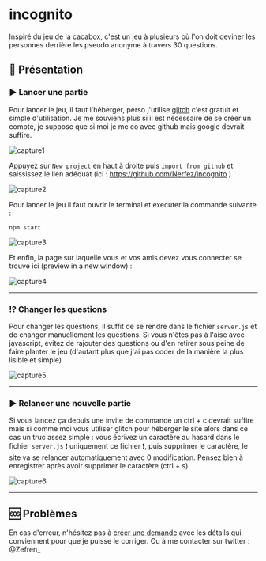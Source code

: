 # incognito

Inspiré du jeu de la cacabox, c'est un jeu à plusieurs où l'on doit deviner les personnes derrière les pseudo anonyme à travers 30 questions.

## 📌 Présentation

### ▶️ Lancer une partie

Pour lancer le jeu, il faut l'héberger, perso j'utilise [glitch](https://glitch.com/) c'est gratuit et simple d'utilisation. Je me souviens plus si il est nécessaire 
de se créer un compte, je suppose que si moi je me co avec github mais google devrait suffire.

![capture1](https://github.com/Nerfez/incognito/blob/main/demonstration/Capture1.PNG "capture1")

Appuyez sur ```New project``` en haut à droite puis ```import from github``` et saississez le lien adéquat (ici : https://github.com/Nerfez/incognito )

![capture2](https://github.com/Nerfez/incognito/blob/main/demonstration/Capture2.PNG "capture2")

Pour lancer le jeu il faut ouvrir le terminal et éxecuter la commande suivante :

```nodejs
npm start
```

![capture3](https://github.com/Nerfez/incognito/blob/main/demonstration/Capture3.PNG "capture3")

Et enfin, la page sur laquelle vous et vos amis devez vous connecter se trouve ici (preview in a new window) :

![capture4](https://github.com/Nerfez/incognito/blob/main/demonstration/Capture4.PNG "capture4")

---

### :interrobang: Changer les questions

Pour changer les questions, il suffit de se rendre dans le fichier ```server.js``` et de changer manuellement les questions. Si vous n'êtes pas à l'aise avec javascript, évitez de rajouter des questions ou d'en retirer sous peine de faire planter le jeu (d'autant plus que j'ai pas coder de la manière la plus lisible et simple)

![capture5](https://github.com/Nerfez/incognito/blob/main/demonstration/Capture5.PNG "capture5")

---

### ▶️ Relancer une nouvelle partie

Si vous lancez ça depuis une invite de commande un ctrl + c devrait suffire mais si comme moi vous utiliser glitch pour héberger le site alors dans ce cas un truc assez simple : vous écrivez un caractère au hasard dans le fichier ```server.js``` :heavy_exclamation_mark: uniquement ce fichier :heavy_exclamation_mark:, puis supprimer le caractère, le site va se relancer automatiquement avec 0 modification. Pensez bien à enregistrer après avoir supprimer le caractère (ctrl + s)

![capture6](https://github.com/Nerfez/incognito/blob/main/demonstration/server.js%20%E2%80%93%20zefren-incognito.gif)

---

## 🆘 Problèmes

En cas d'erreur, n'hésitez pas à [créer une demande](https://github.com/Nerfez/incognito/issues) avec les détails qui conviennent pour que je puisse le corriger.
Ou à me contacter sur twitter : @Zefren_


